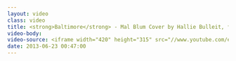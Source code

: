 ```yaml
---
layout: video
class: video
title: <strong>Baltimore</strong> - Mal Blum Cover by Hallie Bulleit, featuring Chris Gethard
video-body: 
video-source: <iframe width="420" height="315" src="//www.youtube.com/embed/hS7xdbNt3xY" frameborder="0" allowfullscreen></iframe>
date: 2013-06-23 00:47:00
---
```


